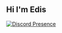 ## Hi I'm Edis

[![Discord Presence](https://lanyard.cnrad.dev/api/1041100867601973309)](https://discord.com/users/1041100867601973309)
